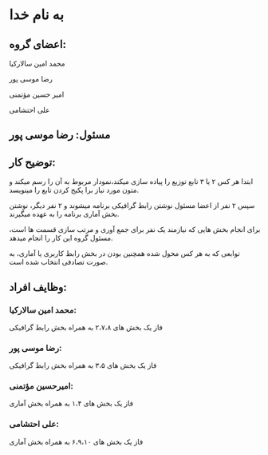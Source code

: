 # به نام خدا

## اعضای گروه:

محمد امین سالارکیا

رضا موسی پور 

امیر حسین مؤتمنی

علی احتشامی

## مسئول: رضا موسی پور

## توضیح کار:

ابتدا هر کس ۲ یا ۳ تابع توزیع  را پیاده سازی میکند،نمودار مربوط به آن را رسم میکند و متون مورد نیاز برا پکیج کردن تابع را مینویسد.

سپس ۲ نفر از اعضا مسئول نوشتن رابط گرافیکی برنامه میشوند و ۲ نفر دیگر، نوشتن بخش آماری برنامه را به عهده میگیرند.

برای انجام بخش هایی که نیازمند یک نفر برای جمع آوری و مرتب سازی قسمت ها است، مسئول گروه این کار را انجام میدهد.

توابعی که به هر کس محول شده  همچنین بودن در بخش رابط کاربری یا آماری، به صورت تصادفی انتخاب شده است.

## وظایف افراد:

### محمد امین سالارکیا:

فاز یک بخش های ۲،۷،۸ به همراه بخش رابط گرافیکی

### رضا موسی پور:

فاز یک بخش های ۳،۵ به  همراه بخش رابط گرافیکی

### امیرحسین مؤتمنی:

فاز یک بخش های ۱،۴ به همراه بخش آماری

### علی احتشامی:

فاز یک بخش های ۶،۹،۱۰ به همراه بخش آماری
